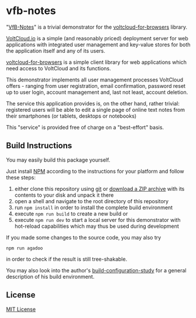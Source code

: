 # vfb-notes #

"[VfB-Notes](https://vfb-notes.volt.live/#/)" is a trivial demonstrator for the [voltcloud-for-browsers](https://github.com/rozek/voltcloud-for-browsers) library.

[VoltCloud.io](https://voltcloud.io/) is a simple (and reasonably priced) deployment server for web applications with integrated user management and key-value stores for both the application itself and any of its users.

[voltcloud-for-browsers](https://github.com/rozek/voltcloud-for-browsers) is a simple client library for web applications which need access to VoltCloud and its functions.

This demonstrator implements all user management processes VoltCloud offers - ranging from user registration, email confirmation, password reset up to user login, account management and, last not least, account deletion.

The service this application provides is, on the other hand, rather trivial: registered users will be able to edit a single page of online text notes from their smartphones (or tablets, desktops or notebooks)

This "service" is provided free of charge on a "best-effort" basis.


## Build Instructions ##

You may easily build this package yourself.

Just install [NPM](https://docs.npmjs.com/) according to the instructions for your platform and follow these steps:

1. either clone this repository using [git](https://git-scm.com/) or [download a ZIP archive](https://github.com/rozek/vfb-notes/archive/refs/heads/main.zip) with its contents to your disk and unpack it there 
2. open a shell and navigate to the root directory of this repository
3. run `npm install` in order to install the complete build environment
4. execute `npm run build` to create a new build or
5. execute `npm run dev` to start a local server for this demonstrator with hot-reload capabilities which may thus be used during development

If you made some changes to the source code, you may also try

```
npm run agadoo
```

in order to check if the result is still tree-shakable.

You may also look into the author's [build-configuration-study](https://github.com/rozek/build-configuration-study) for a general description of his build environment.

## License ##

[MIT License](LICENSE.md)

